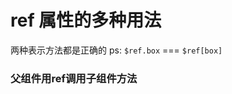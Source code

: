 # ref 属性的多种用法

两种表示方法都是正确的
ps: `$ref.box` === `$ref[box]`

### 父组件用ref调用子组件方法
<!--stackedit_data:
eyJoaXN0b3J5IjpbMTQwMjIzODYyMF19
-->